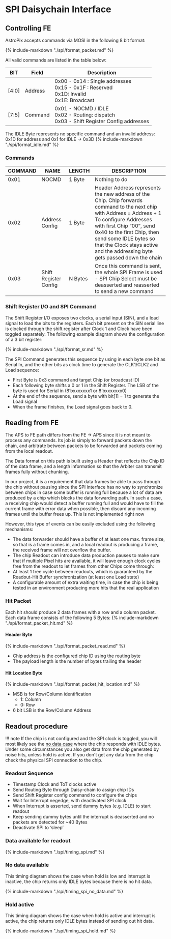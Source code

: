 # SPI Daisychain Interface

## Controlling FE

AstroPix accepts commands via MOSI in the following 8 bit format:

{% include-markdown "./spi/format_packet.md" %}

All valid commands are listed in the table below:

| BIT   | Field   | Description                                                                                   |
|-------|---------|-----------------------------------------------------------------------------------------------|
| [4:0] | Address | 0x00 -  0x14 : Single addresses<br>0x15 - 0x1F : Reserved<br>0x1D: Invalid<br>0x1E: Broadcast |
| [7:5] | Command | 0x01 - NOCMD / IDLE<br>0x02 - Routing: dispatch<br>0x03 - Shift Register Config addresses     |

The IDLE Byte represents no specific command and an invalid address: 0x1D for address and 0x1 for IDLE -> 0x3D
{% include-markdown "./spi/format_idle.md" %}

### Commands

| COMMAND | NAME  | LENGTH | DESCRIPTION   |
|---------|-------|--------|---------------|
| 0x01    | NOCMD | 1 Byte | Nothing to do |
|0x02|	Address Config|	1 Byte	|Header Address represents the new address of the Chip. Chip forwards command to the next chip with Address = Address + 1<br>To configure Addresses with first Chip “00”, send 0x40 to the first Chip, then send some IDLE bytes so that the Clock stays active and the addressing byte gets passed down the chain|
|0x03 |	Shift Register Config	|N Bytes	|Once this command is sent, the whole SPI Frame is used - SPI Chip Select must be deasserted and reasserted to send a new command|


### Shift Register I/O and SPI Command

The Shift Register I/O exposes two clocks, a serial input (SIN), and a load signal to load the bits to the registers.
Each bit present on the SIN serial line is clocked through the shift register after Clock 1 and Clock have been toggled separately. The following example diagram shows the configuration of a 3 bit register:

{% include-markdown "./spi/format_sr.md" %}

The SPI Command generates this sequence by using in each byte one bit as Serial In, and the other bits as clock time to generate the CLK1/CLK2 and Load sequence:

-	First Byte is 0x3 command and target Chip (or broadcast ID)
-	Each following byte shifts a 0 or 1 in the Shift Register. The LSB of the byte is used for Serial in (8’bxxxxxxx1 or 8’bxxxxxxx0)
-	At the end of the sequence, send a byte with bit[1] = 1 to generate the Load signal
-	When the frame finishes, the Load signal goes back to 0.


## Reading from FE
The APS to FE path differs from the FE → APS since it is not meant to process any commands. Its job is simply to forward packets down the chain, and arbitrate between packets to be forwarded and packets coming from the local readout.

The Data format on this path is built using a Header that reflects the Chip ID of the data frame, and a length information so that the Arbiter can transmit frames fully without chunking.

In our project, it is a requirement that data frames be able to pass through the chip without pausing since the SPI interface has no way to synchronize between chips in case some buffer is running full because a lot of data are produced by a chip which blocks the data forwarding path. In such a case, a receiving chip would detect a buffer running full and would have to fill the current frame with error data when possible, then discard any incoming frames until the buffer frees up. This is not implemented right now

However, this type of events can be easily excluded using the following mechanisms:

-	The data forwarder should have a buffer of at least one max. frame size, so that is a frame comes in, and a local readout is producing a frame, the received frame will not overflow the buffer.
-	The chip Readout can introduce data production pauses to make sure that if multiple Pixel hits are available, it will leave enough clock cycles free from the readout to let frames from other Chips come through:
-	At least 1 free cycle between readouts, which is guaranteed by the Readout-Hit Buffer synchronization (at least one Load state)
-	A configurable amount of extra waiting time, in case the chip is being tested in an environment producing more hits that the real application



### Hit Packet
Each hit should produce 2 data frames with a row and a column packet. Each data frame consists of the following 5 Bytes:
{% include-markdown "./spi/format_packet_hit.md" %}

#### Header Byte
{% include-markdown "./spi/format_packet_read.md" %}

- Chip address is the configured chip ID using the routing byte
- The payload length is the number of bytes trailing the header

#### Hit Location Byte

{% include-markdown "./spi/format_packet_hit_location.md" %}

- MSB is for Row/Column identification
    - 1: Column
    - 0: Row
- 6 bit LSB is the Row/Column Address

## Readout procedure

!!! note
    If the chip is not configured and the SPI clock is toggled, you will most likely see the [no data case](spi.md#no-data-available) where the chip responds with IDLE bytes. Under some circumstances you also get data from the chip generated by noise hits, unless hold is active.
    If you don't get any data from the chip check the physical SPI connection to the chip.

### Readout Sequence

- Timestamp Clock and ToT clocks active
- Send Routing Byte through Daisy-chain to assign chip IDs
- Send Shift Register config command to configure the chips
- Wait for Interrupt negedge, with deactivated SPI clock
- When Interrupt is asserted, send dummy bytes (e.g. IDLE) to start readout
- Keep sending dummy bytes until the interrupt is deasserted and no packets are detected for ~40 Bytes
- Deactivate SPI to ‘sleep’

### Data available for readout

{% include-markdown "./spi/timing_spi.md" %}

### No data available

This timing diagram shows the case when hold is low and interrupt is inactive, the chip returns only IDLE bytes because there is no hit data.

{% include-markdown "./spi/timing_spi_no_data.md" %}

### Hold active

This timing diagram shows the case when hold is active and interrupt is active, the chip returns only IDLE bytes instead of sending out hit data.

{% include-markdown "./spi/timing_spi_hold.md" %}

